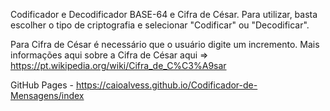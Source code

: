 Codificador e Decodificador BASE-64 e Cifra de César. Para utilizar, basta escolher o tipo de criptografia e selecionar "Codificar" ou "Decodificar".

Para Cifra de César é necessário que o usuário digite um incremento. Mais informações aqui sobre a Cifra de César aqui => https://pt.wikipedia.org/wiki/Cifra_de_C%C3%A9sar

GitHub Pages - https://caioalvess.github.io/Codificador-de-Mensagens/index
